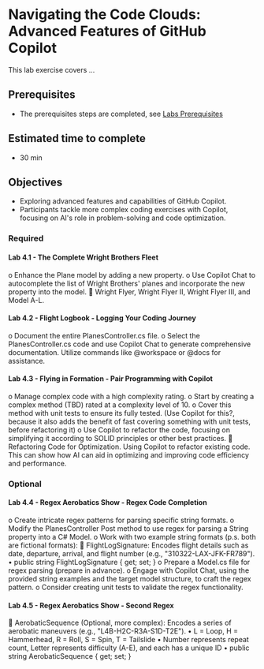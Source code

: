 # Navigating the Code Clouds: Advanced Features of GitHub Copilot 
This lab exercise covers ...

## Prerequisites
- The prerequisites steps are completed, see [Labs Prerequisites](https://github.com/XpiritBV/Copilot-Bootcamp#labs-prerequisites)

## Estimated time to complete
- 30 min

## Objectives
- Exploring advanced features and capabilities of GitHub Copilot.
- Participants tackle more complex coding exercises with Copilot, focusing on AI's role in problem-solving and code optimization.

### Required

#### Lab 4.1 - The Complete Wright Brothers Fleet

o	Enhance the Plane model by adding a new property.
o	Use Copilot Chat to autocomplete the list of Wright Brothers' planes and incorporate the new property into the model.
	Wright Flyer, Wright Flyer II, Wright Flyer III, and Model A-L.


#### Lab 4.2 - Flight Logbook - Logging Your Coding Journey

o	Document the entire PlanesController.cs file.
o	Select the PlanesController.cs code and use Copilot Chat to generate comprehensive documentation. Utilize commands like @workspace or @docs for assistance.

#### Lab 4.3 - Flying in Formation - Pair Programming with Copilot

o	Manage complex code with a high complexity rating.
o	Start by creating a complex method (TBD) rated at a complexity level of 10.
o	Cover this method with unit tests to ensure its fully tested. (Use Copilot for this?, because it also adds the benefit of fast covering something with unit tests, before refactoring it)
o	Use Copilot to refactor the code, focusing on simplifying it according to SOLID principles or other best practices.
	Refactoring Code for Optimization. Using Copilot to refactor existing code. This can show how AI can aid in optimizing and improving code efficiency and performance.

### Optional

#### Lab 4.4 - Regex Aerobatics Show - Regex Code Completion

o	Create intricate regex patterns for parsing specific string formats.
o	Modify the PlanesController Post method to use regex for parsing a String property into a C# Model.
o	Work with two example string formats (p.s. both are fictional formats):
	FlightLogSignature: Encodes flight details such as date, departure, arrival, and flight number (e.g., "310322-LAX-JFK-FR789").
•	public string FlightLogSignature { get; set; }
o	Prepare a Model.cs file for regex parsing (prepare in advance).
o	Engage with Copilot Chat, using the provided string examples and the target model structure, to craft the regex pattern.
o	Consider creating unit tests to validate the regex functionality.


#### Lab 4.5 - Regex Aerobatics Show - Second Regex

	AerobaticSequence (Optional, more complex): Encodes a series of aerobatic maneuvers (e.g., "L4B-H2C-R3A-S1D-T2E").
•	L = Loop, H = Hammerhead, R = Roll, S = Spin, T = Tailslide
•	Number represents repeat count, Letter represents difficulty (A-E), and each has a unique ID
•	public string AerobaticSequence { get; set; }